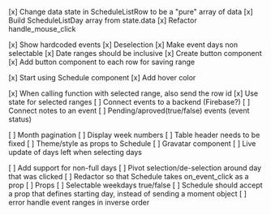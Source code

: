 [x] Change data state in ScheduleListRow to be a "pure" array of data
[x] Build ScheduleListDay array from state.data
[x] Refactor handle_mouse_click

[x] Show hardcoded events
[x] Deselection
[x] Make event days non selectable
[x] Date ranges should be inclusive
[x] Create button component
[x] Add button component to each row for saving range

[x] Start using Schedule component
[x] Add hover color

[x] When calling function with selected range, also send the row id
[x] Use state for selected ranges
[ ] Connect events to a backend (Firebase?)
[ ] Connect notes to an event
[ ] Pending/aproved(true/false) events (event status)

[ ] Month pagination
[ ] Display week numbers
[ ] Table header needs to be fixed
[ ] Theme/style as props to Schedule
[ ] Gravatar component
[ ] Live update of days left when selecting days

[ ] Add support for non-full days
[ ] Pivot selection/de-selection around day that was clicked
[ ] Redactor so that Schedule takes on_event_click as a prop
[ ] Props
    [ ] Selectable weekdays true/false
[ ] Schedule should accept a prop that defines starting day, instead of sending a moment object
[ ] error handle event ranges in inverse order

